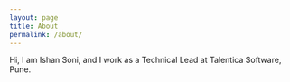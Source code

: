 ```yaml
---
layout: page
title: About
permalink: /about/
---
```


Hi, I am Ishan Soni, and I work as a Technical Lead at Talentica Software, Pune.


